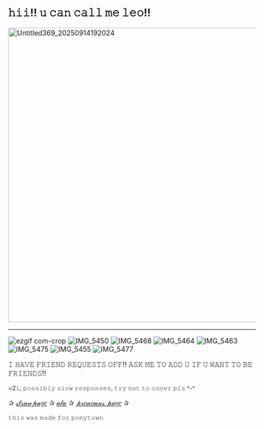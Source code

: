 **𝚑𝚒𝚒!! 𝚞 𝚌𝚊𝚗 𝚌𝚊𝚕𝚕 𝚖𝚎 𝚕𝚎𝚘!!**
---
<img width="880" height="600" alt="Untitled369_20250914192024" src="https://github.com/user-attachments/assets/f10c754c-5d5f-4507-a3e8-3affbf932d2c" />

---
![ezgif com-crop](https://github.com/user-attachments/assets/702f1ff3-6344-4991-be46-0cfbae85842e) ![IMG_5450](https://github.com/user-attachments/assets/5eb72d36-a03b-4964-9e83-676a73776fae) 
![IMG_5468](https://github.com/user-attachments/assets/a1843752-ae9e-49f1-8bc5-baf56d4b96dc)
![IMG_5464](https://github.com/user-attachments/assets/6e247084-3c88-4e00-8706-43454b0ce35d)
![IMG_5463](https://github.com/user-attachments/assets/298ff9cb-bd3c-465b-9578-24da96531d61)
![IMG_5475](https://github.com/user-attachments/assets/dcb581b3-1358-4ecf-bb48-c8b2bf41aad9)
![IMG_5455](https://github.com/user-attachments/assets/361159ae-d0a7-4073-9c15-466eeb0373c9)
![IMG_5477](https://github.com/user-attachments/assets/1314b9fe-9582-42ba-b834-73635518a083)

𝙸 𝙷𝙰𝚅𝙴 𝙵𝚁𝙸𝙴𝙽𝙳 𝚁𝙴𝚀𝚄𝙴𝚂𝚃𝚂 𝙾𝙵𝙵!! 𝙰𝚂𝙺 𝙼𝙴 𝚃𝙾 𝙰𝙳𝙳 𝚄 𝙸𝙵 𝚄 𝚆𝙰𝙽𝚃 𝚃𝙾 𝙱𝙴 𝙵𝚁𝙸𝙴𝙽𝙳𝚂!!

<sub>𝚠2𝚒, 𝚙𝚘𝚜𝚜𝚒𝚋𝚕𝚢 𝚜𝚕𝚘𝚠 𝚛𝚎𝚜𝚙𝚘𝚗𝚜𝚎𝚜, 𝚝𝚛𝚢 𝚗𝚘𝚝 𝚝𝚘 𝚌𝚘𝚟𝚎𝚛 𝚙𝚕𝚜 ^-^</sub>

✰ [𝓈𝓉𝓇𝒶𝓌𝓅𝒶𝑔𝑒](https://shinnningstarzleo.straw.page) ✰ [𝒶𝓉𝒶](https://xxleoloserxx.atabook.org/?page=1) ✰ [𝓅𝓇𝑜𝓃𝑜𝓊𝓃𝓈 𝓅𝒶𝑔𝑒](https://en.pronouns.page/@xxleoloserxx) ✰

<sub>𝚝𝚑𝚒𝚜 𝚠𝚊𝚜 𝚖𝚊𝚍𝚎 𝚏𝚘𝚛 𝚙𝚘𝚗𝚢𝚝𝚘𝚠𝚗</sub>
